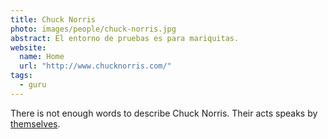 ```yaml
---
title: Chuck Norris
photo: images/people/chuck-norris.jpg
abstract: El entorno de pruebas es para mariquitas.
website:
  name: Home
  url: "http://www.chucknorris.com/"
tags:
  - guru
---
```

There is not enough words to describe Chuck Norris.
Their acts speaks by 
[themselves](http://www.youtube.com/watch?v=f67LgpJBPPE).


